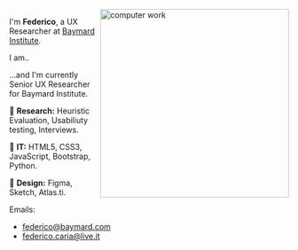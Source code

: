 <img src="https://img.freepik.com/premium-vector/man-with-laptop_126546-10.jpg" min-width="340px" max-width="400px" width="340px" align="right" alt="computer work">

<p align="left"> 
I'm <strong>Federico</strong>, a UX Researcher at <a href='www.baymard.com'>Baymard Institute</a>.
 
I am..

...and I'm currently Senior UX Researcher for Baymard Institute.
</p>

<div>
 
</div>

<p align="left">
  🦄 <strong>Research:</strong> Heuristic Evaluation, Usabiliuty testing, Interviews.
</p>

<p align="left">
  🦄 <strong>IT:</strong> HTML5, CSS3, JavaScript, Bootstrap, Python.
</p>

<p align="left">
  💼 <strong>Design:</strong> Figma, Sketch, Atlas.ti.
</p>

Emails:
- federico@baymard.com
- federico.caria@live.it

